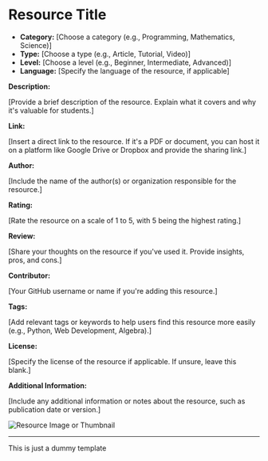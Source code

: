 # Resource Title

- **Category:** [Choose a category (e.g., Programming, Mathematics, Science)]
- **Type:** [Choose a type (e.g., Article, Tutorial, Video)]
- **Level:** [Choose a level (e.g., Beginner, Intermediate, Advanced)]
- **Language:** [Specify the language of the resource, if applicable]

**Description:**

[Provide a brief description of the resource. Explain what it covers and why it's valuable for students.]

**Link:**

[Insert a direct link to the resource. If it's a PDF or document, you can host it on a platform like Google Drive or Dropbox and provide the sharing link.]

**Author:**

[Include the name of the author(s) or organization responsible for the resource.]

**Rating:**

[Rate the resource on a scale of 1 to 5, with 5 being the highest rating.]

**Review:**

[Share your thoughts on the resource if you've used it. Provide insights, pros, and cons.]

**Contributor:**

[Your GitHub username or name if you're adding this resource.]

**Tags:**

[Add relevant tags or keywords to help users find this resource more easily (e.g., Python, Web Development, Algebra).]

**License:**

[Specify the license of the resource if applicable. If unsure, leave this blank.]

**Additional Information:**

[Include any additional information or notes about the resource, such as publication date or version.]

![Resource Image or Thumbnail](resource-image-link.png)

---

This is just a dummy template
